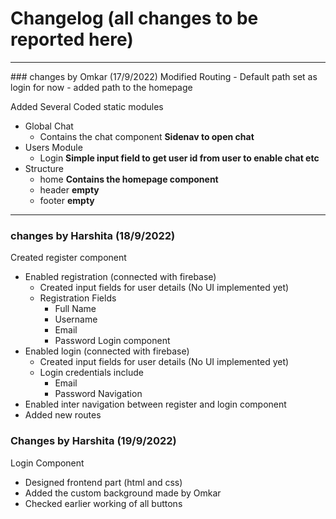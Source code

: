 # Changelog (all changes to be reported here)
<hr>
### changes by Omkar (17/9/2022) 
Modified Routing
- Default path set as login for now
- added path to the homepage

Added Several Coded static modules
- Global Chat
  - Contains the chat component <b> Sidenav to open chat</b>
- Users Module
  - Login <b>Simple input field to get user id from user to enable chat etc</b>
- Structure
  - home <b>Contains the homepage component</b>
  - header <b>empty</b>
  - footer <b>empty</b>
<hr>

### changes by Harshita (18/9/2022)
Created register component
- Enabled registration (connected with firebase)
  - Created input fields for user details (No UI implemented yet)
  - Registration Fields
    - Full Name
    - Username
    - Email
    - Password
Login component
- Enabled login (connected with firebase)
  - Created input fields for user details (No UI implemented yet)
  - Login credentials include
    - Email
    - Password
Navigation
- Enabled inter navigation between register and login component
- Added new routes


### Changes by Harshita (19/9/2022)
Login Component
- Designed frontend part (html and css)
- Added the custom background made by Omkar
- Checked earlier working of all buttons

